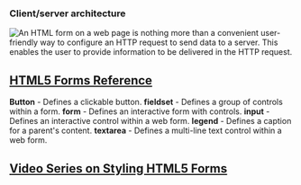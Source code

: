 ### Client/server architecture
![An **HTML form** on a web page is nothing more than a convenient user-friendly way to configure an **HTTP request** to send data to a server. This enables the user to provide information to be delivered in the HTTP request.](https://developer.mozilla.org/files/4291/client-server.png)


## [HTML5 Forms Reference](https://htmlreference.io/forms/)
**Button** - Defines a clickable button.
**fieldset** - Defines a group of controls within a form.
**form** - Defines an interactive form with controls.
**input** - Defines an interactive control within a web form.
**legend** - Defines a caption for a parent's content.
**textarea** - Defines a multi-line text control within a web form.
## [Video Series on Styling HTML5 Forms](https://www.youtube.com/playlist?list=PL4cUxeGkcC9g5_p_BVUGWykHfqx6bb7qK)
